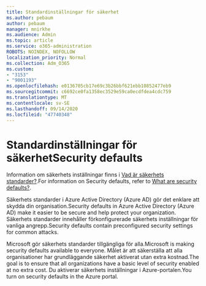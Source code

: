 ```yaml
---
title: Standardinställningar för säkerhet
ms.author: pebaum
author: pebaum
manager: mnirkhe
ms.audience: Admin
ms.topic: article
ms.service: o365-administration
ROBOTS: NOINDEX, NOFOLLOW
localization_priority: Normal
ms.collection: Adm_O365
ms.custom:
- "3153"
- "9001193"
ms.openlocfilehash: e0136705cb17e69c3b26bbf621ebb10852477eb9
ms.sourcegitcommit: c6692ce0fa1358ec3529e59ca0ecdfdea4cdc759
ms.translationtype: MT
ms.contentlocale: sv-SE
ms.lasthandoff: 09/14/2020
ms.locfileid: "47740348"
---
```

# <a name="security-defaults"></a><span data-ttu-id="677b5-102">Standardinställningar för säkerhet</span><span class="sxs-lookup"><span data-stu-id="677b5-102">Security defaults</span></span>

<span data-ttu-id="677b5-103">Information om säkerhets inställningar finns i [Vad är säkerhets standarder?](https://docs.microsoft.com/azure/active-directory/conditional-access/concept-conditional-access-security-defaults).</span><span class="sxs-lookup"><span data-stu-id="677b5-103">For information on Security defaults, refer to [What are security defaults?](https://docs.microsoft.com/azure/active-directory/conditional-access/concept-conditional-access-security-defaults).</span></span>

<span data-ttu-id="677b5-104">Säkerhets standarder i Azure Active Directory (Azure AD) gör det enklare att skydda din organisation.</span><span class="sxs-lookup"><span data-stu-id="677b5-104">Security defaults in Azure Active Directory (Azure AD) make it easier to be secure and help protect your organization.</span></span> <span data-ttu-id="677b5-105">Säkerhets standarder innehåller förkonfigurerade säkerhets inställningar för vanliga angrepp.</span><span class="sxs-lookup"><span data-stu-id="677b5-105">Security defaults contain preconfigured security settings for common attacks.</span></span>

<span data-ttu-id="677b5-106">Microsoft gör säkerhets standarder tillgängliga för alla.</span><span class="sxs-lookup"><span data-stu-id="677b5-106">Microsoft is making security defaults available to everyone.</span></span> <span data-ttu-id="677b5-107">Målet är att säkerställa att alla organisationer har grundläggande säkerhet aktiverat utan extra kostnad.</span><span class="sxs-lookup"><span data-stu-id="677b5-107">The goal is to ensure that all organizations have a basic level of security enabled at no extra cost.</span></span> <span data-ttu-id="677b5-108">Du aktiverar säkerhets inställningar i Azure-portalen.</span><span class="sxs-lookup"><span data-stu-id="677b5-108">You turn on security defaults in the Azure portal.</span></span>
